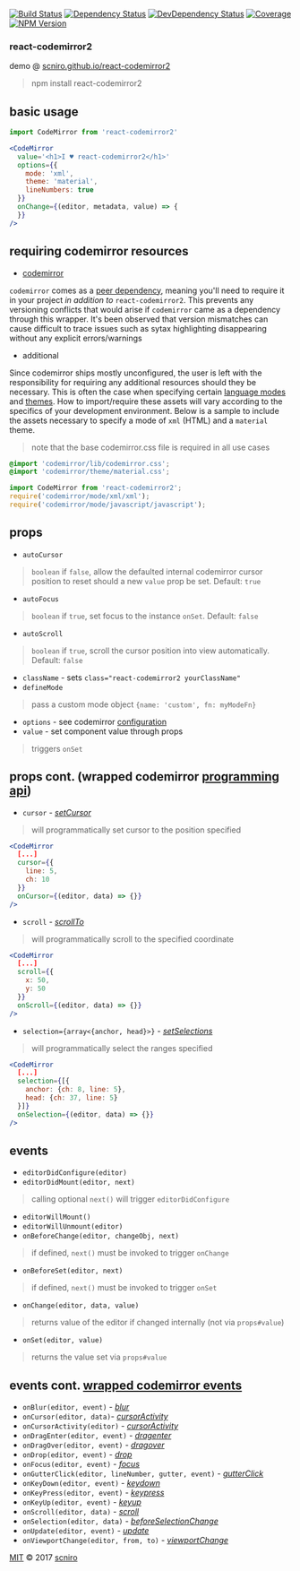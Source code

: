 [![Build Status](https://travis-ci.org/scniro/react-codemirror2.svg?branch=master)](https://travis-ci.org/scniro/react-codemirror2)
[![Dependency Status](https://img.shields.io/david/scniro/react-codemirror2.svg?label=deps&style=flat-square)](https://david-dm.org/scniro/react-codemirror2)
[![DevDependency Status](https://img.shields.io/david/dev/scniro/react-codemirror2.svg?label=devDeps&style=flat-square)](https://david-dm.org/scniro/react-codemirror2#info=devDependencies)
[![Coverage](https://img.shields.io/coveralls/scniro/react-codemirror2.svg?style=flat-square)](https://coveralls.io/github/scniro/react-codemirror2)
[![NPM Version](https://img.shields.io/npm/v/react-codemirror2.svg?style=flat-square)](https://www.npmjs.com/package/react-codemirror2)

### react-codemirror2

demo @ [scniro.github.io/react-codemirror2](https://scniro.github.io/react-codemirror2/)

> npm install react-codemirror2

## basic usage
```jsx
import CodeMirror from 'react-codemirror2'

<CodeMirror
  value='<h1>I ♥ react-codemirror2</h1>'
  options={{
    mode: 'xml',
    theme: 'material',
    lineNumbers: true
  }}
  onChange={(editor, metadata, value) => {
  }}
/>
```

## requiring codemirror resources

- [codemirror](https://www.npmjs.com/package/codemirror)

`codemirror` comes as a [peer dependency](https://nodejs.org/en/blog/npm/peer-dependencies/), meaning you'll need to require it in your project _in addition to_ `react-codemirror2`. This prevents any versioning conflicts that would arise if `codemirror` came as a dependency through this wrapper. It's been observed that version mismatches can cause difficult to trace issues such as sytax highlighting disappearing without any explicit errors/warnings

- additional

Since codemirror ships mostly unconfigured, the user is left with the responsibility for requiring any additional resources should they be necessary. This is often the case when specifying certain [language modes]() and [themes](). How to import/require these assets will vary according to the specifics of your development environment. Below is a sample to include the assets necessary to specify a mode of `xml` (HTML) and a `material` theme.

> note that the base codemirror.css file is required in all use cases

```css
@import 'codemirror/lib/codemirror.css';
@import 'codemirror/theme/material.css';
```

```jsx
import CodeMirror from 'react-codemirror2';
require('codemirror/mode/xml/xml');
require('codemirror/mode/javascript/javascript');
```

## props

- `autoCursor`
> `boolean` if `false`, allow the defaulted internal codemirror cursor position to reset should a new `value` prop be set. Default: `true`
- `autoFocus`
> `boolean` if `true`, set focus to the instance `onSet`. Default: `false`
- `autoScroll`
> `boolean` if `true`, scroll the cursor position into view automatically. Default: `false`
- `className` - sets `class="react-codemirror2 yourClassName"`
- `defineMode`
> pass a custom mode object `{name: 'custom', fn: myModeFn}`
- `options` - see codemirror [configuration](https://codemirror.net/doc/manual.html#config)
- `value` - set component value through props
> triggers `onSet`

## props cont. (wrapped codemirror [programming api](https://codemirror.net/doc/manual.html#api))

- `cursor` - *[setCursor](https://codemirror.net/doc/manual.html#setCursor)*
> will programmatically set cursor to the position specified
```jsx
<CodeMirror
  [...]
  cursor={{
    line: 5,
    ch: 10
  }}
  onCursor={(editor, data) => {}}
/>
```
- `scroll` - *[scrollTo](https://codemirror.net/doc/manual.html#scrollTo)*
> will programmatically scroll to the specified coordinate
```jsx
<CodeMirror
  [...]
  scroll={{
    x: 50,
    y: 50
  }}
  onScroll={(editor, data) => {}}
/>
```
- `selection={array<{anchor, head}>}` - *[setSelections](https://codemirror.net/doc/manual.html#setSelections)*
> will programmatically select the ranges specified
```jsx
<CodeMirror
  [...]
  selection={[{
    anchor: {ch: 8, line: 5},
    head: {ch: 37, line: 5}
  }]}
  onSelection={(editor, data) => {}}
/>
```

## events

- `editorDidConfigure(editor)`
- `editorDidMount(editor, next)`
> calling optional `next()` will trigger `editorDidConfigure`
- `editorWillMount()`
- `editorWillUnmount(editor)`
- `onBeforeChange(editor, changeObj, next)`
> if defined, `next()` must be invoked to trigger `onChange`
- `onBeforeSet(editor, next)`
> if defined, `next()` must be invoked to trigger `onSet`
- `onChange(editor, data, value)`
> returns value of the editor if changed internally (not via `props#value`)
- `onSet(editor, value)`
> returns the value set via `props#value`

## events cont. [wrapped codemirror events](https://codemirror.net/doc/manual.html#events)

- `onBlur(editor, event)` - *[blur](https://codemirror.net/doc/manual.html#event_blur)*
- `onCursor(editor, data)`- *[cursorActivity](https://codemirror.net/doc/manual.html#event_doc_cursorActivity)*
- `onCursorActivity(editor)` - *[cursorActivity](https://codemirror.net/doc/manual.html#event_cursorActivity)*
- `onDragEnter(editor, event)` - *[dragenter](https://codemirror.net/doc/manual.html#event_dom)*
- `onDragOver(editor, event)` - *[dragover](https://codemirror.net/doc/manual.html#event_dom)*
- `onDrop(editor, event)` - *[drop](https://codemirror.net/doc/manual.html#event_dom)*
- `onFocus(editor, event)` - *[focus](https://codemirror.net/doc/manual.html#event_focus)*
- `onGutterClick(editor, lineNumber, gutter, event)` - *[gutterClick](https://codemirror.net/doc/manual.html#event_gutterClick)*
- `onKeyDown(editor, event)` - *[keydown](https://codemirror.net/doc/manual.html#event_dom)*
- `onKeyPress(editor, event)` - *[keypress](https://codemirror.net/doc/manual.html#event_dom)*
- `onKeyUp(editor, event)` - *[keyup](https://codemirror.net/doc/manual.html#event_dom)*
- `onScroll(editor, data)` - *[scroll](https://codemirror.net/doc/manual.html#event_scroll)*
- `onSelection(editor, data)` - *[beforeSelectionChange](https://codemirror.net/doc/manual.html#event_doc_beforeSelectionChange)*
- `onUpdate(editor, event)` - *[update](https://codemirror.net/doc/manual.html#event_update)*
- `onViewportChange(editor, from, to)` - *[viewportChange](https://codemirror.net/doc/manual.html#event_viewportChange)*

[MIT](./LICENSE) © 2017 [scniro](https://github.com/scniro)